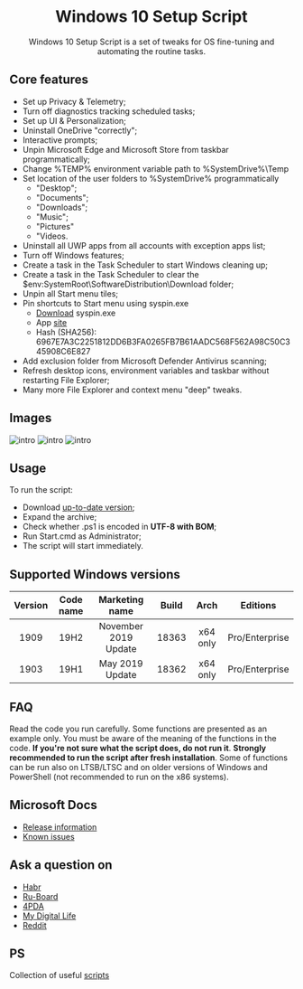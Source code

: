 <div align="center">
  <h1>Windows 10 Setup Script</h1>

Windows 10 Setup Script is a set of tweaks for OS fine-tuning and automating the routine tasks.
</div>

## Core features
- Set up Privacy & Telemetry;
- Turn off diagnostics tracking scheduled tasks;
- Set up UI & Personalization;
- Uninstall OneDrive "correctly";
- Interactive prompts;
- Unpin Microsoft Edge and Microsoft Store from taskbar programmatically;
- Change %TEMP% environment variable path to %SystemDrive%\Temp
- Set location of the user folders to %SystemDrive% programmatically
  - "Desktop";
  - "Documents";
  - "Downloads";
  - "Music";
  - "Pictures"
  - "Videos.
- Uninstall all UWP apps from all accounts with exception apps list;
- Turn off Windows features;
- Create a task in the Task Scheduler to start Windows cleaning up;
- Create a task in the Task Scheduler to clear the $env:SystemRoot\SoftwareDistribution\Download folder;
- Unpin all Start menu tiles;
- Pin shortcuts to Start menu using syspin.exe
  - [Download](https://github.com/farag2/Windows-10-Setup-Script/raw/master/Start%20menu%20layout/syspin.exe) syspin.exe 
  - App [site](http://www.technosys.net/products/utils/pintotaskbar)
  - Hash (SHA256): 6967E7A3C2251812DD6B3FA0265FB7B61AADC568F562A98C50C345908C6E827
- Add exclusion folder from Microsoft Defender Antivirus scanning;
- Refresh desktop icons, environment variables and taskbar without restarting File Explorer;
- Many more File Explorer and context menu "deep" tweaks.

## Images
  ![intro](https://github.com/farag2/Windows-10-Setup-Script/raw/master/Images/intro.gif)
  ![intro](https://raw.githubusercontent.com/farag2/Windows-10-Setup-Script/master/Images/GUI-1.png)
  ![intro](https://raw.githubusercontent.com/farag2/Windows-10-Setup-Script/master/Images/GUI-2.png)
  
## Usage
To run the script:
- Download [up-to-date version](https://github.com/farag2/Setup-Windows-10/releases);
- Expand the archive;
- Check whether .ps1 is encoded in **UTF-8 with BOM**;
- Run Start.cmd as Administrator;
- The script will start immediately.

## Supported Windows versions
|Version|Code name|   Marketing name   |Build|  Arch  |   Editions   |
|:-----:|:-------:|:------------------:|:---:|:------:|:------------:|
| 1909  |  19H2   |November 2019 Update|18363|x64 only|Pro/Enterprise|
| 1903  |  19H1   |   May 2019 Update  |18362|x64 only|Pro/Enterprise|

## FAQ
Read the code you run carefully. Some functions are presented as an example only. You must be aware of the meaning of the functions in the code. **If you're not sure what the script does, do not run it**.
**Strongly recommended to run the script after fresh installation**. Some of functions can be run also on LTSB/LTSC and on older versions of Windows and PowerShell (not recommended to run on the x86 systems).

## Microsoft Docs
 - [Release information](https://docs.microsoft.com/en-us/windows/release-information)
 - [Known issues](https://docs.microsoft.com/en-us/windows/release-information/status-windows-10-1909)

## Ask a question on
 - [Habr](https://habr.com/en/post/465365/)
 - [Ru-Board](http://forum.ru-board.com/topic.cgi?forum=62&topic=30617#15)
 - [4PDA](https://4pda.ru/forum/index.php?showtopic=523489&st=42980#entry95909388)
 - [My Digital Life](https://forums.mydigitallife.net/threads/powershell-script-setup-windows-10.80139/)
 - [Reddit](https://www.reddit.com/r/Windows10/comments/ctg8jw/powershell_script_setup_windows_10/)

## PS
Collection of useful [scripts](https://github.com/farag2/Utilities)
